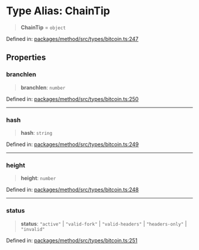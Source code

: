 # Type Alias: ChainTip

> **ChainTip** = `object`

Defined in: [packages/method/src/types/bitcoin.ts:247](https://github.com/dcdpr/did-btcr2-js/blob/4a717493e735221d072999f212891939f4de3f23/packages/method/src/types/bitcoin.ts#L247)

## Properties

### branchlen

> **branchlen**: `number`

Defined in: [packages/method/src/types/bitcoin.ts:250](https://github.com/dcdpr/did-btcr2-js/blob/4a717493e735221d072999f212891939f4de3f23/packages/method/src/types/bitcoin.ts#L250)

***

### hash

> **hash**: `string`

Defined in: [packages/method/src/types/bitcoin.ts:249](https://github.com/dcdpr/did-btcr2-js/blob/4a717493e735221d072999f212891939f4de3f23/packages/method/src/types/bitcoin.ts#L249)

***

### height

> **height**: `number`

Defined in: [packages/method/src/types/bitcoin.ts:248](https://github.com/dcdpr/did-btcr2-js/blob/4a717493e735221d072999f212891939f4de3f23/packages/method/src/types/bitcoin.ts#L248)

***

### status

> **status**: `"active"` \| `"valid-fork"` \| `"valid-headers"` \| `"headers-only"` \| `"invalid"`

Defined in: [packages/method/src/types/bitcoin.ts:251](https://github.com/dcdpr/did-btcr2-js/blob/4a717493e735221d072999f212891939f4de3f23/packages/method/src/types/bitcoin.ts#L251)
